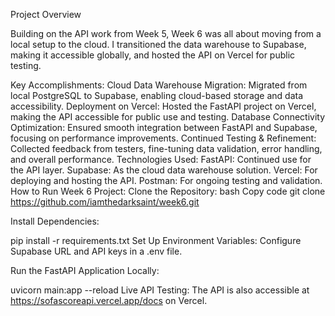 Project Overview

Building on the API work from Week 5, Week 6 was all about moving from a local setup to the cloud. I transitioned the data warehouse to Supabase, making it accessible globally, and hosted the API on Vercel for public testing.

Key Accomplishments:
Cloud Data Warehouse Migration: Migrated from local PostgreSQL to Supabase, enabling cloud-based storage and data accessibility.
Deployment on Vercel: Hosted the FastAPI project on Vercel, making the API accessible for public use and testing.
Database Connectivity Optimization: Ensured smooth integration between FastAPI and Supabase, focusing on performance improvements.
Continued Testing & Refinement: Collected feedback from testers, fine-tuning data validation, error handling, and overall performance.
Technologies Used:
FastAPI: Continued use for the API layer.
Supabase: As the cloud data warehouse solution.
Vercel: For deploying and hosting the API.
Postman: For ongoing testing and validation.
How to Run Week 6 Project:
Clone the Repository:
bash
Copy code
git clone https://github.com/iamthedarksaint/week6.git

Install Dependencies:

pip install -r requirements.txt
Set Up Environment Variables:
Configure Supabase URL and API keys in a .env file.

Run the FastAPI Application Locally:

uvicorn main:app --reload
Live API Testing:
The API is also accessible at https://sofascoreapi.vercel.app/docs on Vercel.
